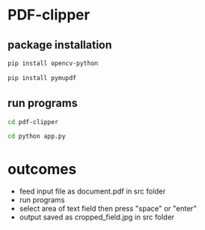 # PDF-clipper
  ## package installation
```bash
pip install opencv-python
```
``` bash 
pip install pymupdf
```
  ## run programs
``` bash 
cd pdf-clipper
```
``` bash 
cd python app.py
```
  # outcomes
- feed input file as document.pdf in src folder
- run programs
- select area of text field then press "space" or "enter"
- output saved as cropped_field.jpg in src folder 